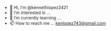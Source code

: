 - 👋 Hi, I’m @kennethlopez2421
- 👀 I’m interested in ...
- 🌱 I’m currently learning ...
- 📫 How to reach me ... kenlopez743@gmail.com

<!---
kennethlopez2421/kennethlopez2421 is a ✨ special ✨ repository because its `README.md` (this file) appears on your GitHub profile.
You can click the Preview link to take a look at your changes.
--->
